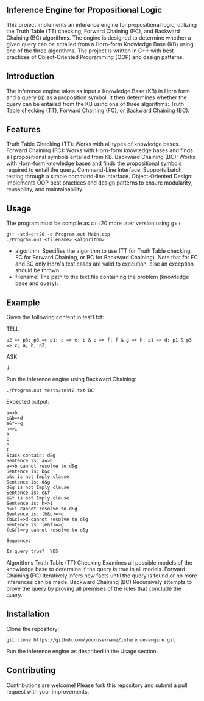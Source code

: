 ## Inference Engine for Propositional Logic

This project implements an inference engine for propositional logic, utilizing the Truth Table (TT) checking, Forward Chaining (FC), and Backward Chaining (BC) algorithms. The engine is designed to determine whether a given query can be entailed from a Horn-form Knowledge Base (KB) using one of the three algorithms. The project is written in C++ with best practices of Object-Oriented Programming (OOP) and design patterns.

## Introduction

The inference engine takes as input a Knowledge Base (KB) in Horn form and a query (q) as a proposition symbol. It then determines whether the query can be entailed from the KB using one of three algorithms: Truth Table checking (TT), Forward Chaining (FC), or Backward Chaining (BC).

## Features

Truth Table Checking (TT): Works with all types of knowledge bases.
Forward Chaining (FC): Works with Horn-form knowledge bases and finds all propositional symbols entailed from KB.
Backward Chaining (BC): Works with Horn-form knowledge bases and finds the propositional symbols required to entail the query.
Command-Line Interface: Supports batch testing through a simple command-line interface.
Object-Oriented Design: Implements OOP best practices and design patterns to ensure modularity, reusability, and maintainability.

## Usage

The program must be compile as c++20 more later version using g++

```
g++ -std=c++20 -o Program.out Main.cpp
./Program.out <filename> <algorithm>
```

-   algorithm: Specifies the algorithm to use (TT for Truth Table checking, FC for Forward Chaining, or BC for Backward Chaining). Note that for FC and BC only Horn's test cases are valid to execution, else an exception should be thrown
-   filename: The path to the text file containing the problem (knowledge base and query).

## Example

Given the following content in test1.txt:

TELL

```
p2 => p3; p3 => p1; c => e; b & e => f; f & g => h; p1 => d; p1 & p3 => c; a; b; p2;
```

ASK

```
d
```

Run the inference engine using Backward Chaining:

```
./Program.out tests/test2.txt BC
```

Expected output:

```
a=>b
c&b=>d
e&f=>g
h=>i
a
c
e
f
Stack contain: d&g
Sentence is: a=>b
a=>b cannot resolve to d&g
Sentence is: b&c
b&c is not Imply clause
Sentence is: d&g
d&g is not Imply clause
Sentence is: e&f
e&f is not Imply clause
Sentence is: h=>i
h=>i cannot resolve to d&g
Sentence is: (b&c)=>d
(b&c)=>d cannot resolve to d&g
Sentence is: (e&f)=>g
(e&f)=>g cannot resolve to d&g

Sequence:

Is query true?  YES
```

Algorithms
Truth Table (TT) Checking
Examines all possible models of the knowledge base to determine if the query is true in all models.
Forward Chaining (FC)
Iteratively infers new facts until the query is found or no more inferences can be made.
Backward Chaining (BC)
Recursively attempts to prove the query by proving all premises of the rules that conclude the query.

## Installation

Clone the repository:

```
git clone https://github.com/yourusername/inference-engine.git
```

Run the inference engine as described in the Usage section.

## Contributing

Contributions are welcome! Please fork this repository and submit a pull request with your improvements.
